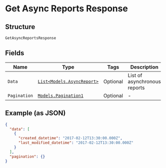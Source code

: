 
# Get Async Reports Response

## Structure

`GetAsyncReportsResponse`

## Fields

| Name | Type | Tags | Description |
|  --- | --- | --- | --- |
| `Data` | [`List<Models.AsyncReport>`](../../doc/models/async-report.md) | Optional | List of asynchronous reports |
| `Pagination` | [`Models.Pagination1`](../../doc/models/pagination-1.md) | Optional | - |

## Example (as JSON)

```json
{
  "data": [
    {
      "created_datetime": "2017-02-12T13:30:00.000Z",
      "last_modified_datetime": "2017-02-12T13:30:00.000Z"
    }
  ],
  "pagination": {}
}
```

